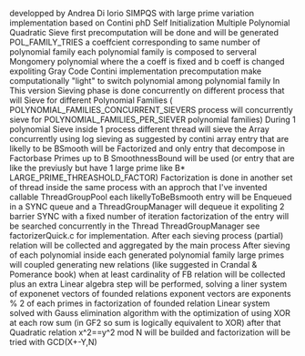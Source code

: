 developped by Andrea Di Iorio
SIMPQS with large prime variation implementation based on Contini phD
Self Initialization Multiple Polynomial Quadratic Sieve
first precomputation will be done and will be generated POL_FAMILY_TRIES a coeffcient corresponding to same number of polynomial family
each polynomial family is composed to serveral Mongomery polynomial where the a coeff is fixed and b coeff is changed expoliting Gray Code Contini implementation
precomputation make computationally "light" to switch polynomial among polynomial family
In This version Sieving phase is done concurrently on different process that will Sieve for different Polynomial Families
         ( POLYNOMIAL_FAMILIES_CONCURRENT_SIEVERS process will concurrently sieve for POLYNOMIAL_FAMILIES_PER_SIEVER polynomial families)
During 1 polynomial Sieve inside 1 process different thread will sieve the Array concurrently using log sieving as suggested by contini
array entry that are likelly to be BSmooth will be Factorized and only entry that decompose in Factorbase Primes up to B SmoothnessBound will be used
    (or entry that are like the previusly but have 1 large prime like B* LARGE_PRIME_THREASHOLD_FACTOR)
Factorization is done in another set of thread inside the same process with an approch that I've invented callable ThreadGroupPool
    each likellyToBeBsmooth entry will be Enqueued in a SYNC queue and a ThreadGroupManager will dequeue it
    expoliting 2 barrier SYNC with a fixed number of iteration factorization of the entry will be searched concurrently in the Thread ThreadGroupManager
    see factorizerQuick.c for implementation.
After each sieving process (partial) relation will be collected and aggregated by the main process
After sieving of each polynomial inside each generated polynomial family large primes will coupled generating new relations (like suggested in Crandal & Pomerance book)
when at least cardinality of FB relation will be collected plus an extra Linear algebra step will be performed, solving a liner system of exponenet vectors of founded relations
exponent vectors are exponents % 2 of each primes in factorization of founded relation
Linear system solved with Gauss elimination algorithm with the optimization of using XOR at each row sum (in GF2 so sum is logically equivalent to XOR)
after that Quadratic relation x^2==y^2 mod N will be builded and factorization will be tried with GCD(X+-Y,N)

